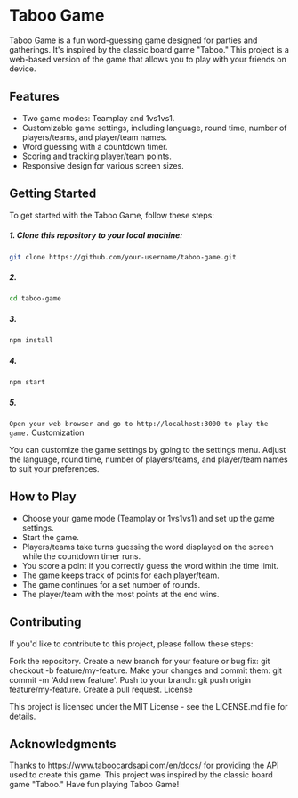 # Taboo Game

Taboo Game is a fun word-guessing game designed for parties and gatherings. It's inspired by the classic board game "Taboo." This project is a web-based version of the game that allows you to play with your friends on device.




## Features

- Two game modes: Teamplay and 1vs1vs1.
- Customizable game settings, including language, round time, number of players/teams, and player/team names.
- Word guessing with a countdown timer.
- Scoring and tracking player/team points.
- Responsive design for various screen sizes.

## Getting Started

To get started with the Taboo Game, follow these steps:

 ##### 1. Clone this repository to your local machine:

   ```bash
   git clone https://github.com/your-username/taboo-game.git
```
##### 2.
```bash
cd taboo-game
```
##### 3.
```bash
npm install
```
##### 4.
```bash
npm start
```
##### 5.
``Open your web browser and go to http://localhost:3000 to play the game.``
Customization

You can customize the game settings by going to the settings menu. Adjust the language, round time, number of players/teams, and player/team names to suit your preferences.

## How to Play

- Choose your game mode (Teamplay or 1vs1vs1) and set up the game settings.
- Start the game.
- Players/teams take turns guessing the word displayed on the screen while the countdown timer runs.
- You score a point if you correctly guess the word within the time limit.
- The game keeps track of points for each player/team.
- The game continues for a set number of rounds.
- The player/team with the most points at the end wins.
## Contributing

If you'd like to contribute to this project, please follow these steps:

Fork the repository.
Create a new branch for your feature or bug fix: git checkout -b feature/my-feature.
Make your changes and commit them: git commit -m 'Add new feature'.
Push to your branch: git push origin feature/my-feature.
Create a pull request.
License

This project is licensed under the MIT License - see the LICENSE.md file for details.

## Acknowledgments

Thanks to https://www.taboocardsapi.com/en/docs/ for providing the API used to create this game.
This project was inspired by the classic board game "Taboo."
Have fun playing Taboo Game!

